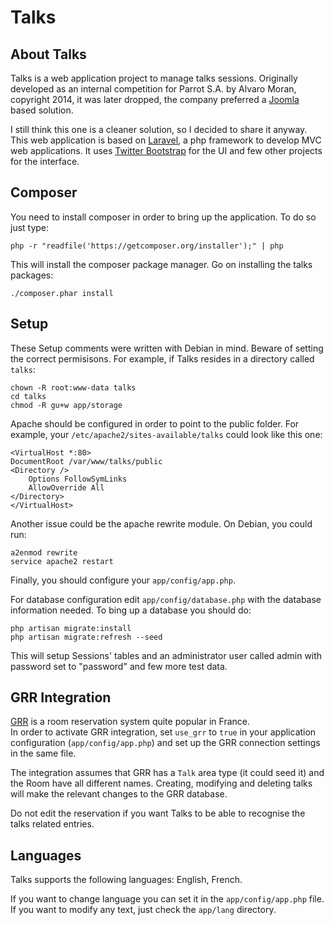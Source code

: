 # Talks

## About Talks

Talks is a web application project to manage talks sessions.
Originally developed as an internal competition for Parrot S.A. by Alvaro Moran, copyright 2014, it was later dropped, the company preferred a [Joomla](http://www.joomla.org/) based
solution. 

I still think this one is a cleaner solution, so I decided to share it anyway.
This web application is based on [Laravel](http://laravel.com/), a php framework to develop MVC web applications. It uses [Twitter Bootstrap](http://getbootstrap.com/) for the UI and few other projects for the interface.
 
## Composer

You need to install composer in order to bring up the application. To do so just type:

	php -r "readfile('https://getcomposer.org/installer');" | php

This will install the composer package manager. Go on installing the talks packages:	

	./composer.phar install


## Setup

These Setup comments were written with Debian in mind.
Beware of setting the correct permisisons. For example, if Talks resides in a directory called `talks`:

	chown -R root:www-data talks
	cd talks
	chmod -R gu+w app/storage
	
Apache should be configured in order to point to the public folder. For example, your `/etc/apache2/sites-available/talks` could look like this one:

	<VirtualHost *:80>
	DocumentRoot /var/www/talks/public
	<Directory />
		Options FollowSymLinks
		AllowOverride All
	</Directory>
	</VirtualHost>

Another issue could be the apache rewrite module. On Debian, you could run:

	a2enmod rewrite
	service apache2 restart
	
Finally, you should configure your `app/config/app.php`.

For database configuration edit `app/config/database.php` with the database information needed.
To bing up a database you should do:

	php artisan migrate:install
	php artisan migrate:refresh --seed
	
This will setup Sessions' tables and an administrator user called admin with password set to "password" and few more test data.


## GRR Integration

[GRR](http://grr.mutualibre.org/) is a room reservation system quite popular in France.  
In order to activate GRR integration, set `use_grr` to `true` in your application configuration (`app/config/app.php`) and set up the GRR connection settings in the same file.

The integration assumes that GRR has a `Talk` area type (it could seed it) and the Room have all different names.
Creating, modifying and deleting talks will make the relevant changes to the GRR database.

Do not edit the reservation if you want Talks to be able to recognise the talks related entries.

## Languages

Talks supports the following languages: English, French.

If you want to change language you can set it in the `app/config/app.php` file. If you want to modify any text, just check the `app/lang` directory.
